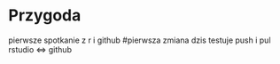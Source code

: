 # Przygoda
pierwsze spotkanie z r i github
#pierwsza zmiana 
dzis testuje push i pul rstudio <=> github
